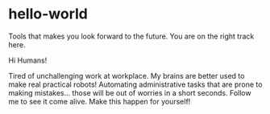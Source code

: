 # hello-world
Tools that makes you look forward to the future. You are on the right track here.

Hi Humans!

Tired of unchallenging work at workplace. My brains are better used to make real practical robots! Automating administrative tasks that are prone to making mistakes... those will be out of worries in a short seconds. Follow me to see it come alive. Make this happen for yourself!



